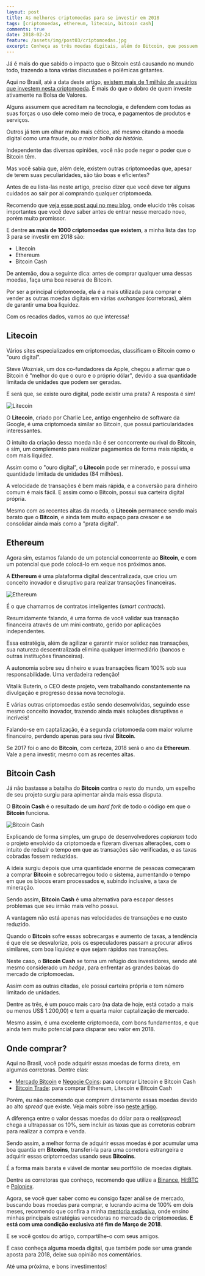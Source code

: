 ```yaml
---
layout: post
title: As melhores criptomoedas para se investir em 2018
tags: [criptomoedas, ethereum, litecoin, bitcoin cash]
comments: true
date: 2018-02-24
feature: /assets/img/post03/criptomoedas.jpg
excerpt: Conheça as três moedas digitais, além do Bitcoin, que possuem potencial enorme de valorização em 2018.
---
```


Já é mais do que sabido o impacto que o Bitcoin está causando no mundo todo, trazendo a tona várias discussões e polêmicas gritantes.

Aqui no Brasil, até a data deste artigo, [existem mais de 1 milhão de usuários que investem nesta criptomoeda](https://g1.globo.com/economia/educacao-financeira/noticia/bitcoin-ja-tem-mais-que-o-dobro-de-investidores-da-bolsa-no-brasil.ghtml). É mais do que o dobro de quem investe ativamente na Bolsa de Valores.

Alguns assumem que acreditam na tecnologia, e defendem com todas as suas forças o uso dele como meio de troca, e pagamentos de produtos e serviços.

Outros já tem um olhar muito mais cético, até mesmo citando a moeda digital como uma fraude, ou *a maior bolha da história*.

Independente das diversas opiniões, você não pode negar o poder que o Bitcoin têm.

Mas você sabia que, além dele, existem outras criptomoedas que, apesar de terem suas peculiaridades, são tão boas e eficientes?

Antes de eu lista-las neste artigo, preciso dizer que você deve ter alguns cuidados ao sair por ai comprando qualquer criptomoeda.

Recomendo que [veja esse post aqui no meu blog](https://cmoretti01.github.io/o-que-saber-antes-de-comprar.bitcoin), onde elucido três coisas importantes que você deve saber antes de entrar nesse mercado novo, porém muito promissor.

E dentre **as mais de 1000 criptomoedas que existem**, a minha lista das top 3 para se investir em 2018 são:

* Litecoin
* Ethereum
* Bitcoin Cash

De antemão, dou a seguinte dica: antes de comprar qualquer uma dessas moedas, faça uma boa reserva de Bitcoin. 

Por ser a principal criptomoeda, ela é a mais utilizada para comprar e vender as outras moedas digitais em várias *exchanges* (corretoras), além de garantir uma boa liquidez.

Com os recados dados, vamos ao que interessa!

## Litecoin

Vários sites especializados em criptomoedas, classificam o Bitcoin como o "ouro digital".

Steve Wozniak, um dos co-fundadores da Apple, chegou a afirmar que o Bitcoin é "melhor do que o ouro e o próprio dólar", devido a sua quantidade limitada de unidades que podem ser geradas.

E será que, se existe ouro digital, pode existir uma prata? A resposta é sim!

![Litecoin](/assets/img/post03/litecoin.jpg_fit=scale)

O **Litecoin**, criado por Charlie Lee, antigo engenheiro de software da Google, é uma criptomoeda similar ao Bitcoin, que possui particularidades interessantes.

O intuito da criação dessa moeda não é ser concorrente ou rival do Bitcoin, e sim, um complemento para realizar pagamentos de forma mais rápida, e com mais liquidez.

Assim como o "ouro digital", o **Litecoin** pode ser minerado, e possui uma quantidade limitada de unidades (84 milhões).

A velocidade de transações é bem mais rápida, e a conversão para dinheiro comum é mais fácil. E assim como o Bitcoin, possui sua carteira digital própria.

Mesmo com as recentes altas da moeda, o **Litecoin** permanece sendo mais barato que o **Bitcoin**, e ainda tem muito espaço para crescer e se consolidar ainda mais como a "prata digital".

## Ethereum

Agora sim, estamos falando de um potencial concorrente ao **Bitcoin**, e com um potencial que pode colocá-lo em xeque nos próximos anos.

A **Ethereum** é uma plataforma digital descentralizada, que criou um conceito inovador e disruptivo para realizar transações financeiras.

![Ethereum](/assets/img/post03/ethereum.jpg)

É o que chamamos de contratos inteligentes (*smart contracts*).

Resumidamente falando, é uma forma de você validar sua transação financeira através de um mini contrato, gerido por aplicações independentes.

Essa estratégia, além de agilizar e garantir maior solidez nas transações, sua natureza descentralizada elimina qualquer intermediário (bancos e outras instituções financeiras).

A autonomia sobre seu dinheiro e suas transações ficam 100% sob sua responsabilidade. Uma verdadeira redenção!

Vitalik Buterin, o CEO deste projeto, vem trabalhando constantemente na divulgação e progresso dessa nova tecnologia. 

E várias outras criptomoedas estão sendo desenvolvidas, seguindo esse mesmo conceito inovador, trazendo ainda mais soluções disruptivas e incríveis!

Falando-se em captalização, é a segunda criptomoeda com maior volume financeiro, perdendo apenas para seu rival **Bitcoin**.

Se 2017 foi o ano do **Bitcoin**, com certeza, 2018 será o ano da **Ethereum**. Vale a pena investir, mesmo com as recentes altas.

## Bitcoin Cash

Já não bastasse a batalha do **Bitcoin** contra o resto do mundo, um espelho de seu projeto surgiu para apimentar ainda mais essa disputa.

O **Bitcoin Cash** é o resultado de um *hard fork* de todo o código em que o **Bitcoin** funciona.

![Bitcoin Cash](/assets/img/post03/bitcoincash.jpg)

Explicando de forma simples, um grupo de desenvolvedores *copiaram* todo o projeto envolvido da criptomoeda e fizeram diversas alterações, com o intuito de reduzir o tempo em que as transações são verificadas, e as taxas cobradas fossem reduzidas.

A ideia surgiu depois que uma quantidade enorme de pessoas começaram a comprar **Bitcoin** e sobrecarregou todo o sistema, aumentando o tempo em que os blocos eram processados e, subindo inclusive, a taxa de mineração.

Sendo assim, **Bitcoin Cash** é uma alternativa para escapar desses problemas que seu irmão mais velho possui.

A vantagem não está apenas nas velocidades de transações e no custo reduzido.

Quando o **Bitcoin** sofre essas sobrecargas e aumento de taxas, a tendência é que ele se desvalorize, pois os especuladores passam a procurar ativos similares, com boa liquidez e que sejam rápidos nas transações.

Neste caso, o **Bitcoin Cash** se torna um refúgio dos investidores, sendo até mesmo considerado um *hedge*, para enfrentar as grandes baixas do mercado de criptomoedas.

Assim com as outras citadas, ele possui carteira própria e tem número limitado de unidades.

Dentre as três, é um pouco mais caro (na data de hoje, está cotado a mais ou menos US$ 1.200,00) e tem a quarta maior captalização de mercado.

Mesmo assim, é uma excelente criptomoeda, com bons fundamentos, e que ainda tem muito potencial para disparar seu valor em 2018.

## Onde comprar?

Aqui no Brasil, você pode adquirir essas moedas de forma direta, em algumas corretoras. Dentre elas:

* [Mercado Bitcoin](https://www.mercadobitcoin.com.br) e [Negocie Coins](https://www.negociecoins.com.br): para comprar Litecoin e Bitcoin Cash
* [Bitcoin Trade](https://www.bitcointrade.com.br): para comprar Ethereum, Litecoin e Bitcoin Cash

Porém, eu não recomendo que comprem diretamente essas moedas devido ao alto *spread* que existe. Veja mais sobre isso [neste artigo](https://cmoretti01.github.io/o-que-saber-antes-de-comprar.bitcoin).

A diferença entre o valor dessas moedas do dólar para o real(*spread*) chega a ultrapassar os 10%, sem incluir as taxas que as corretoras cobram para realizar a compra e venda.

Sendo assim, a melhor forma de adquirir essas moedas é por acumular uma boa quantia em **Bitcoins**, transferi-la para uma corretora estrangeira e adquirir essas criptomoedas usando seus **Bitcoins**.

É a forma mais barata e viável de montar seu portfólio de moedas digitais. 

Dentre as corretoras que conheço, recomendo que utilize a [Binance](www.binance.com), [HitBTC](www.hitbtc.com) e [Poloniex](www.poloniex.com).

Agora, se você quer saber como eu consigo fazer análise de mercado, buscando boas moedas para comprar, e lucrando acima de 100% em dois meses, recomendo que confira a minha [mentoria exclusiva](https://cmoretti01.github.io/mentoring), onde ensino minhas principais estratégias vencedoras no mercado de criptomoedas. **E está com uma condição exclusiva até fim de Março de 2018**.

E se você gostou do artigo, compartilhe-o com seus amigos.

E caso conheça alguma moeda digital, que também pode ser uma grande aposta para 2018, deixe sua opinião nos comentários.

Até uma próxima, e bons investimentos!